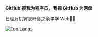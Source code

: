 __GitHub 视我为程序员，我视 GitHub 为网盘__

日理万机宵衣旰食之余学学 Web:face_in_clouds:

[![Top Langs](https://github-readme-stats.vercel.app/api/top-langs/?username=BaCO3&layout=compact)](https://github.com/anuraghazra/github-readme-stats)
